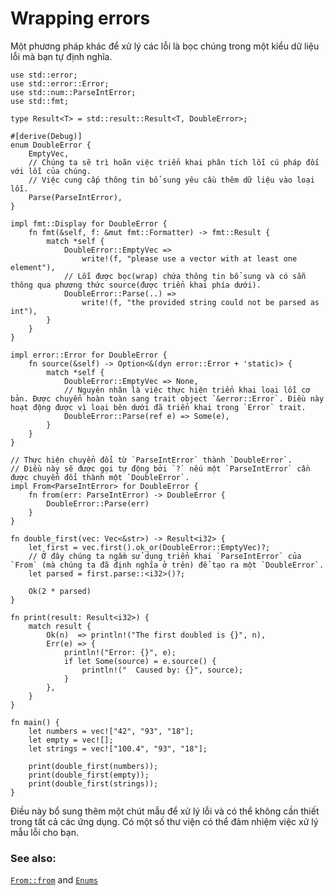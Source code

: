 # Wrapping errors

Một phương pháp khác để xử lý các lỗi là bọc chúng trong một kiểu dữ liệu lỗi mà bạn tự định nghĩa.

```rust,editable
use std::error;
use std::error::Error;
use std::num::ParseIntError;
use std::fmt;

type Result<T> = std::result::Result<T, DoubleError>;

#[derive(Debug)]
enum DoubleError {
    EmptyVec,
    // Chúng ta sẽ trì hoãn việc triển khai phân tích lỗi cú pháp đối với lỗi của chúng.
    // Việc cung cấp thông tin bổ sung yêu cầu thêm dữ liệu vào loại lỗi.
    Parse(ParseIntError),
}

impl fmt::Display for DoubleError {
    fn fmt(&self, f: &mut fmt::Formatter) -> fmt::Result {
        match *self {
            DoubleError::EmptyVec =>
                write!(f, "please use a vector with at least one element"),
            // Lỗi được bọc(wrap) chứa thông tin bổ sung và có sẵn thông qua phương thức source(được triển khai phía dưới).
            DoubleError::Parse(..) =>
                write!(f, "the provided string could not be parsed as int"),
        }
    }
}

impl error::Error for DoubleError {
    fn source(&self) -> Option<&(dyn error::Error + 'static)> {
        match *self {
            DoubleError::EmptyVec => None,
            // Nguyên nhân là việc thực hiện triển khai loại lỗi cơ bản. Được chuyển hoàn toàn sang trait object `&error::Error`. Điều này hoạt động được vì loại bên dưới đã triển khai trong `Error` trait.
            DoubleError::Parse(ref e) => Some(e),
        }
    }
}

// Thực hiện chuyển đổi từ `ParseIntError` thành `DoubleError`.
// Điều này sẽ được gọi tự động bởi `?` nếu một `ParseIntError` cần được chuyển đổi thành một `DoubleError`.
impl From<ParseIntError> for DoubleError {
    fn from(err: ParseIntError) -> DoubleError {
        DoubleError::Parse(err)
    }
}

fn double_first(vec: Vec<&str>) -> Result<i32> {
    let first = vec.first().ok_or(DoubleError::EmptyVec)?;
    // Ở đây chúng ta ngầm sử dụng triển khai `ParseIntError` của `From` (mà chúng ta đã định nghĩa ở trên) để tạo ra một `DoubleError`.
    let parsed = first.parse::<i32>()?;

    Ok(2 * parsed)
}

fn print(result: Result<i32>) {
    match result {
        Ok(n)  => println!("The first doubled is {}", n),
        Err(e) => {
            println!("Error: {}", e);
            if let Some(source) = e.source() {
                println!("  Caused by: {}", source);
            }
        },
    }
}

fn main() {
    let numbers = vec!["42", "93", "18"];
    let empty = vec![];
    let strings = vec!["100.4", "93", "18"];

    print(double_first(numbers));
    print(double_first(empty));
    print(double_first(strings));
}
```

Điều này bổ sung thêm một chút mẫu để xử lý lỗi và có thể không cần thiết trong tất cả các ứng dụng. Có một số thư viện có thể đảm nhiệm việc xử lý mẫu lỗi cho bạn.
### See also:

[`From::from`][from] and [`Enums`][enums]

[from]: https://doc.rust-lang.org/std/convert/trait.From.html
[enums]: ../../custom_types/enum.md
